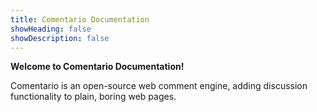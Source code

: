 ```yaml
---
title: Comentario Documentation
showHeading: false
showDescription: false
---
```


**Welcome to Comentario Documentation!**

Comentario is an open-source web comment engine, adding discussion functionality to plain, boring web pages.
